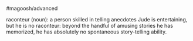 #magoosh/advanced

raconteur (noun): a person skilled in telling anecdotes 
Jude is entertaining, but he is no raconteur: beyond the handful of amusing stories he has memorized, he 
has absolutely no spontaneous story-telling ability. 
